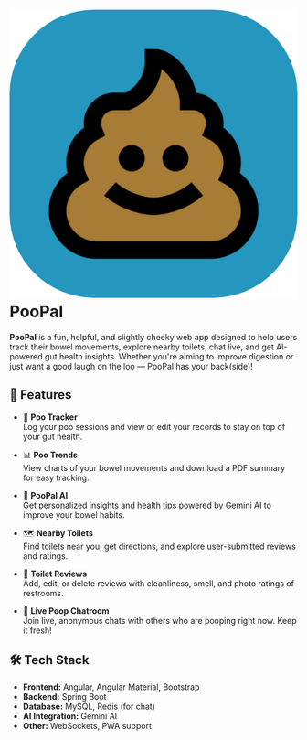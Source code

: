 # ![PooPal Features](client/src/assets/images/logo-rounded.png) PooPal

**PooPal** is a fun, helpful, and slightly cheeky web app designed to help users track their bowel movements, explore nearby toilets, chat live, and get AI-powered gut health insights. Whether you're aiming to improve digestion or just want a good laugh on the loo — PooPal has your back(side)!

## 🚀 Features

- 📝 **Poo Tracker**  
  Log your poo sessions and view or edit your records to stay on top of your gut health.

- 📊 **Poo Trends**  
  View charts of your bowel movements and download a PDF summary for easy tracking.

- 🤖 **PooPal AI**  
  Get personalized insights and health tips powered by Gemini AI to improve your bowel habits.

- 🗺️ **Nearby Toilets**  
  Find toilets near you, get directions, and explore user-submitted reviews and ratings.

- 🧻 **Toilet Reviews**  
  Add, edit, or delete reviews with cleanliness, smell, and photo ratings of restrooms.

- 💬 **Live Poop Chatroom**  
  Join live, anonymous chats with others who are pooping right now. Keep it fresh!

## 🛠️ Tech Stack

- **Frontend:** Angular, Angular Material, Bootstrap
- **Backend:** Spring Boot
- **Database:** MySQL, Redis (for chat)
- **AI Integration:** Gemini AI
- **Other:** WebSockets, PWA support
